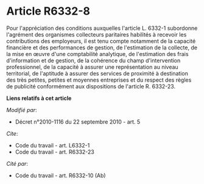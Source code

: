 # Article R6332-8

Pour l'appréciation des conditions auxquelles l'article L. 6332-1 subordonne l'agrément des organismes collecteurs paritaires
habilités à recevoir les contributions des employeurs, il est tenu compte notamment de la capacité financière et des
performances de gestion, de l'estimation de la collecte, de la mise en œuvre d'une comptabilité analytique, de l'estimation
des frais d'information et de gestion, de la cohérence du champ d'intervention professionnel, de la capacité à assurer une
représentation au niveau territorial, de l'aptitude à assurer des services de proximité à destination des très petites,
petites et moyennes entreprises et du respect des règles de publicité conformément aux dispositions de l'article R. 6332-23.

**Liens relatifs à cet article**

_Modifié par_:

  - Décret n°2010-1116 du 22 septembre 2010 - art. 5

_Cite_:

  - Code du travail - art. L6332-1
  - Code du travail - art. R6332-23

_Cité par_:

  - Code du travail - art. R6332-10 (Ab)
